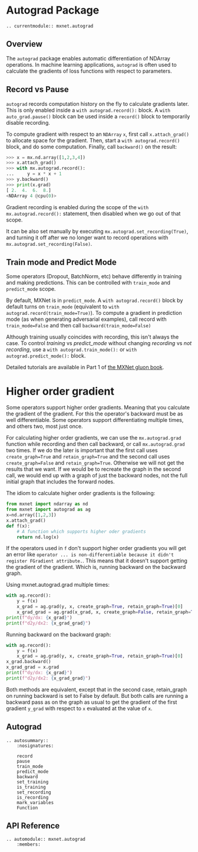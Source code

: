 <!--- Licensed to the Apache Software Foundation (ASF) under one -->
<!--- or more contributor license agreements.  See the NOTICE file -->
<!--- distributed with this work for additional information -->
<!--- regarding copyright ownership.  The ASF licenses this file -->
<!--- to you under the Apache License, Version 2.0 (the -->
<!--- "License"); you may not use this file except in compliance -->
<!--- with the License.  You may obtain a copy of the License at -->

<!---   http://www.apache.org/licenses/LICENSE-2.0 -->

<!--- Unless required by applicable law or agreed to in writing, -->
<!--- software distributed under the License is distributed on an -->
<!--- "AS IS" BASIS, WITHOUT WARRANTIES OR CONDITIONS OF ANY -->
<!--- KIND, either express or implied.  See the License for the -->
<!--- specific language governing permissions and limitations -->
<!--- under the License. -->

# Autograd Package

```eval_rst
.. currentmodule:: mxnet.autograd
```

## Overview

The `autograd` package enables automatic
differentiation of NDArray operations.
In machine learning applications,
`autograd` is often used to calculate the gradients
of loss functions with respect to parameters.


## Record vs Pause

`autograd` records computation history on the fly to calculate gradients later.
This is only enabled inside a `with autograd.record():` block.
A `with auto_grad.pause()` block can be used inside a `record()` block
to temporarily disable recording.

To compute gradient with respect to an `NDArray` `x`, first call `x.attach_grad()`
to allocate space for the gradient. Then, start a `with autograd.record()` block,
and do some computation. Finally, call `backward()` on the result:

```python
>>> x = mx.nd.array([1,2,3,4])
>>> x.attach_grad()
>>> with mx.autograd.record():
...     y = x * x + 1
>>> y.backward()
>>> print(x.grad)
[ 2.  4.  6.  8.]
<NDArray 4 @cpu(0)>
```

Gradient recording is enabled during the scope of the `with mx.autograd.record():` statement, then
disabled when we go out of that scope.

It can be also set manually by executing `mx.autograd.set_recording(True)`, and turning it off after
we no longer want to record operations with `mx.autograd.set_recording(False)`.


## Train mode and Predict Mode

Some operators (Dropout, BatchNorm, etc) behave differently in
training and making predictions.
This can be controlled with `train_mode` and `predict_mode` scope.

By default, MXNet is in `predict_mode`.
A `with autograd.record()` block by default turns on `train_mode`
(equivalent to ``with autograd.record(train_mode=True)``).
To compute a gradient in prediction mode (as when generating adversarial examples),
call record with `train_mode=False` and then call `backward(train_mode=False)`

Although training usually coincides with recording,
this isn't always the case.
To control *training* vs *predict_mode* without changing
*recording* vs *not recording*,
use a `with autograd.train_mode():`
or `with autograd.predict_mode():` block.

Detailed tutorials are available in Part 1 of
[the MXNet gluon book](http://gluon.mxnet.io/).


# Higher order gradient

Some operators support higher order gradients. Meaning that you calculate the gradient of the
gradient. For this the operator's backward must be as well differentiable. Some operators support
differentiating multiple times, and others two, most just once.

For calculating higher order gradients, we can use the `mx.autograd.grad` function while recording
and then call backward, or call `mx.autograd.grad` two times. If we do the later is important that
the first call uses `create_graph=True` and `retain_graph=True` and the second call uses
`create_graph=False` and `retain_graph=True`. Otherwise we will not get the results that we want. If
we would be to recreate the graph in the second call, we would end up with a graph of just the
backward nodes, not the full initial graph that includes the forward nodes.

The idiom to calculate higher order gradients is the following:

```python
from mxnet import ndarray as nd
from mxnet import autograd as ag
x=nd.array([1,2,3])
x.attach_grad()
def f(x):
    # A function which supports higher oder gradients
    return nd.log(x)
```

If the operators used in `f` don't support higher order gradients you will get an error like
`operator ... is non-differentiable because it didn't register FGradient attribute.`. This means
that it doesn't support getting the gradient of the gradient. Which is, running backward on
the backward graph.

Using mxnet.autograd.grad multiple times:

```python
with ag.record():
    y = f(x)
    x_grad = ag.grad(y, x, create_graph=True, retain_graph=True)[0]
    x_grad_grad = ag.grad(x_grad, x, create_graph=False, retain_graph=True)[0]
print(f"dy/dx: {x_grad}")
print(f"d2y/dx2: {x_grad_grad}")
```

Running backward on the backward graph:

```python
with ag.record():
    y = f(x)
    x_grad = ag.grad(y, x, create_graph=True, retain_graph=True)[0]
x_grad.backward()
x_grad_grad = x.grad
print(f"dy/dx: {x_grad}")
print(f"d2y/dx2: {x_grad_grad}")

```

Both methods are equivalent, except that in the second case, retain_graph on running backward is set
to False by default. But both calls are running a backward pass as on the graph as usual to get the
gradient of the first gradient `y_grad` with respect to `x` evaluated at the value of `x`.



<script type="text/javascript" src='../../../_static/js/auto_module_index.js'></script>

## Autograd

```eval_rst
.. autosummary::
    :nosignatures:

    record
    pause
    train_mode
    predict_mode
    backward
    set_training
    is_training
    set_recording
    is_recording
    mark_variables
    Function
```

## API Reference

<script type="text/javascript" src='../../../_static/js/auto_module_index.js'></script>

```eval_rst
.. automodule:: mxnet.autograd
    :members:
```

<script>auto_index("api-reference");</script>
